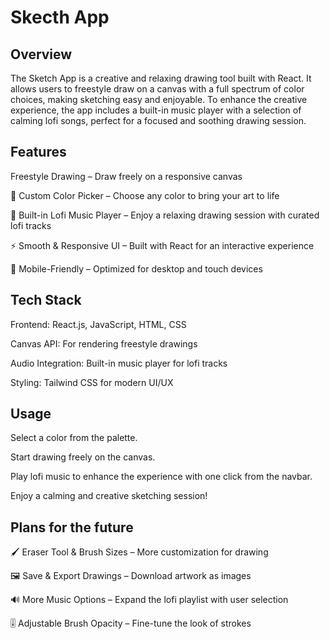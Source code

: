 # Skecth App

## Overview 

The Sketch App is a creative and relaxing drawing tool built with React. It allows users to freestyle draw on a canvas with a full spectrum of color choices, making sketching easy and enjoyable. To enhance the creative experience, the app includes a built-in music player with a selection of calming lofi songs, perfect for a focused and soothing drawing session.

## Features 

Freestyle Drawing – Draw freely on a responsive canvas

🎨 Custom Color Picker – Choose any color to bring your art to life

🎵 Built-in Lofi Music Player – Enjoy a relaxing drawing session with curated lofi tracks

⚡ Smooth & Responsive UI – Built with React for an interactive experience

📱 Mobile-Friendly – Optimized for desktop and touch devices

## Tech Stack 

Frontend: React.js, JavaScript, HTML, CSS

Canvas API: For rendering freestyle drawings

Audio Integration: Built-in music player for lofi tracks

Styling: Tailwind CSS for modern UI/UX

## Usage 

Select a color from the palette.

Start drawing freely on the canvas.

Play lofi music to enhance the experience with one click from the navbar.

Enjoy a calming and creative sketching session!

## Plans for the future 

🖌 Eraser Tool & Brush Sizes – More customization for drawing

🖼 Save & Export Drawings – Download artwork as images

🔊 More Music Options – Expand the lofi playlist with user selection

🎚 Adjustable Brush Opacity – Fine-tune the look of strokes


